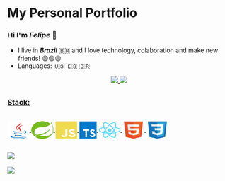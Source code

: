 # My Personal Portfolio

### Hi I'm <i><b>Felipe</b></i> 👋

- I live in <i><b>Brazil</b></i> 🇧🇷 and I love technology, colaboration and make new friends! 😄😄😄
- Languages: 🇺🇸 🇪🇸 🇧🇷

<div align="center">
  <a href="https://github.com/felipemartins210">
  <img height="180em" src="https://github-readme-stats.vercel.app/api?username=felipemartins210&show_icons=true&theme=dracula&include_all_commits=true&count_private=true"/>
  <img height="180em" src="https://github-readme-stats.vercel.app/api/top-langs/?username=felipemartins210&layout=compact&langs_count=7&theme=dracula"/>
</div>
  
  ##
  
  ### Stack:
  
  <div style="display: inline_block"><br>
  <img align="center" alt="Java" height="40" width="50" src="https://github.com/devicons/devicon/blob/master/icons/java/java-original.svg">
  <img align="center" alt="Spring" height="40" width="50" src="https://github.com/devicons/devicon/blob/master/icons/spring/spring-original.svg">
  <img align="center" alt="Javascript" height="40" width="50" src="https://raw.githubusercontent.com/devicons/devicon/master/icons/javascript/javascript-plain.svg">
  <img align="center" alt="Typescript height="30" width="40" src="https://raw.githubusercontent.com/devicons/devicon/master/icons/typescript/typescript-plain.svg">
  <img align="center" alt="React" height="40" width="50" src="https://raw.githubusercontent.com/devicons/devicon/master/icons/react/react-original.svg">
  <img align="center" alt="HTML" height="40" width="50" src="https://raw.githubusercontent.com/devicons/devicon/master/icons/html5/html5-original.svg">
  <img align="center" alt="CSS" height="40" width="50" src="https://raw.githubusercontent.com/devicons/devicon/master/icons/css3/css3-original.svg">
  
  </div>

  ##

  <div> 

  <a href = "mailto:felipemartins210@gmail.com"><img src="https://img.shields.io/badge/-Gmail-%23333?style=for-the-badge&logo=gmail&logoColor=white" target="_blank"></a>

  <a href="https://www.linkedin.com/in/felipe-f-martins/" target="_blank"><img src="https://img.shields.io/badge/-LinkedIn-%230077B5?style=for-the-badge&logo=linkedin&logoColor=white" target="_blank"></a> 
 
</div>
